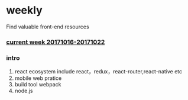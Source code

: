 # weekly
Find valuable front-end resources

### [current week 20171016-20171022](https://github.com/ihtml5/weekly/blob/master/20171016-20171022.md)

### intro

1. react ecosystem include react，redux，react-router,react-native etc
2. mobile web pratice
3. build tool webpack
4. node.js




